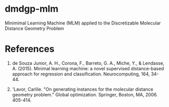 # dmdgp-mlm
Minimimal Learning Machine (MLM) applied to the Discretizable Molecular Distance Geometry Problem

# References
1. de Souza Junior, A. H., Corona, F., Barreto, G. A., Miche, Y., & Lendasse, A. (2015). Minimal learning machine: a novel supervised distance-based approach for regression and classification. Neurocomputing, 164, 34-44.

2. 'Lavor, Carlile. "On generating instances for the molecular distance geometry problem." Global optimization. Springer, Boston, MA, 2006. 405-414.
